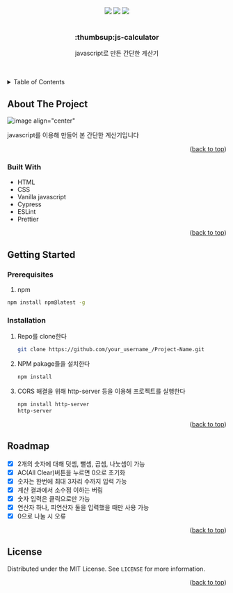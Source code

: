 


<div id="top"></div>
<!--
*** Thanks for checking out the Best-README-Template. If you have a suggestion
*** that would make this better, please fork the repo and create a pull request
*** or simply open an issue with the tag "enhancement".
*** Don't forget to give the project a star!
*** Thanks again! Now go create something AMAZING! :D
-->



<!-- PROJECT SHIELDS -->
<!--
*** I'm using markdown "reference style" links for readability.
*** Reference links are enclosed in brackets [ ] instead of parentheses ( ).
*** See the bottom of this document for the declaration of the reference variables
*** for contributors-url, forks-url, etc. This is an optional, concise syntax you may use.
*** https://www.markdownguide.org/basic-syntax/#reference-style-links
-->
<div align='center'>
  <img src="https://img.shields.io/badge/JavaScript-F7DF1E?style=for-the-badge&logo=javascript&logoColor=black"/>
  <img src="https://img.shields.io/badge/HTML5-E34F26?style=for-the-badge&logo=html5&logoColor=white"/>
  <img src="https://img.shields.io/badge/CSS3-1572B6?style=for-the-badge&logo=css3&logoColor=white"/>
</div>


<!-- PROJECT LOGO -->
<br />
<div align="center">

  <h3 align="center">:thumbsup:js-calculator</h3>

  <p align="center">
    javascript로 만든 간단한 계산기
    <br />
    <br />
    <br />
  </p>
</div>



<!-- TABLE OF CONTENTS -->
<details>
  <summary>Table of Contents</summary>
  <ol>
    <li>
      <a href="#about-the-project">About The Project</a>
      <ul>
        <li><a href="#built-with">Built With</a></li>
      </ul>
    </li>
    <li>
      <a href="#getting-started">Getting Started</a>
      <ul>
        <li><a href="#prerequisites">Prerequisites</a></li>
        <li><a href="#installation">Installation</a></li>
      </ul>
    </li>
    <li><a href="#roadmap">Roadmap</a></li>
    <li><a href="#license">License</a></li>
  </ol>
</details>



<!-- ABOUT THE PROJECT -->
## About The Project


![image align="center"](https://user-images.githubusercontent.com/28294925/146569947-88265aeb-9965-4281-8d70-ee32c6b4a28c.png)


javascript를 이용해 만들어 본 간단한 계산기입니다

<p align="right">(<a href="#top">back to top</a>)</p>



### Built With

* HTML
* CSS
* Vanilla javascript
* Cypress
* ESLint
* Prettier

<p align="right">(<a href="#top">back to top</a>)</p>



<!-- GETTING STARTED -->
## Getting Started

### Prerequisites
1. npm
  ```sh
  npm install npm@latest -g
  ```

### Installation

1. Repo를 clone한다
   ```sh
   git clone https://github.com/your_username_/Project-Name.git
   ```
2. NPM pakage들을 설치한다
   ```sh
   npm install
   ```
3. CORS 해결을 위해 http-server 등을 이용해 프로젝트를 실행한다
   ```sh
   npm install http-server
   http-server
   ```

<p align="right">(<a href="#top">back to top</a>)</p>

<!-- ROADMAP -->
## Roadmap

- [x] 2개의 숫자에 대해 덧셈, 뺄셈, 곱셈, 나눗셈이 가능  
- [x] AC(All Clear)버튼을 누르면 0으로 초기화 
- [x] 숫자는 한번에 최대 3자리 수까지 입력 가능
- [x] 계산 결과에서 소수점 이하는 버림
- [x] 숫자 입력은 클릭으로만 가능
- [x] 연산자 하나, 피연산자 둘을 입력했을 때만 사용 가능
- [x] 0으로 나눌 시 오류

<p align="right">(<a href="#top">back to top</a>)</p>


<!-- LICENSE -->
## License

Distributed under the MIT License. See `LICENSE` for more information.

<p align="right">(<a href="#top">back to top</a>)</p>

